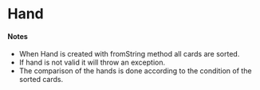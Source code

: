 # Hand

#### Notes

* When Hand is created with fromString method all cards are sorted.
* If hand is not valid it will throw an exception.
* The comparison of the hands is done according to the condition of the sorted cards.
